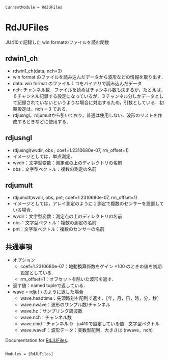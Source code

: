 ```@meta
CurrentModule = RdJUFiles
```

# RdJUFiles

JU410で記録した win formatのファイルを読む関数

## rdwin1_ch

* rdwin1_ch(data; nch=3)
* win format のファイルを読み込んだデータから波形などの情報を取り出す．
* data: win format のファイル１つをバイナリで読み込んだデータ
* nch: チャンネル数．ファイルを読めばチャンネル数も決まるが，たとえば，６チャンネル記録する設定になっているが，３チャンネル分しかデータとして記録されていないというような場合に対応するため，引数としている．初期設定は，nch = 3 である．
* rdjusngl，rdjumultから引いており，普通は使用しない．波形のリストを作成するときなどに使用する．

## rdjusngl

* rdjusngl(wvdir, obs ; coef=1.2310680e-07, rm_offset=1)
* イメージとしては，単点測定．
* wvdir：文字型変数：測定点の上のディレクトリの名前
* obs：文字型ベクトル：複数の測定の名前

## rdjumult

* rdjumult(wvdir, obs, pnt; coef=1.2310680e-07, rm_offset=1)
* イメージとしては，アレイ測定のように１測定で複数のセンサーを設置している場合．
* wvdir：文字型変数：測定点の上のディレクトリの名前
* obs：文字型ベクトル：複数の測定の名前
* pnt：文字型ベクトル：複数のセンサーの名前

## 共通事項

* オプション
  * coef=1.2310680e-07：地動換算係数をゲイン ×100 のときの値を初期設定としている．
  * rm_offset=1：オフセットを除いた波形を返す．
* 返す値：named tupleで返している．
* wave = rdju( ) のように返した場合
  * wave.headtime：先頭時刻を配列で返す．［年，月，日，時，分，秒］
  * wave.nwave：波形のサンプル数/チャンネル
  * wave.hz：サンプリング周波数
  * wave.nch：チャンネル数
  * wave.chid：チャンネルID．ju410で設定している値．文字型ベクトル
  * wave.waveF：波形データ：実数型配列．大きさは (nwave，nch)
  
Documentation for [RdJUFiles](https://github.com/nmaedajp/RdJUFiles.jl).

```@index
```

```@autodocs
Modules = [RdJUFiles]
```
